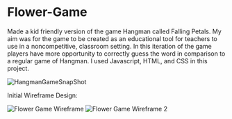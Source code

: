 # Flower-Game

Made a kid friendly version of the game Hangman called Falling Petals. My aim was for the game to be created as an educational tool for teachers to use in a noncompetitive, classroom setting. In this iteration of the game players have more opportunity to correctly guess the word in comparison to a regular game of Hangman. I used Javascript, HTML, and CSS in this project. 


![HangmanGameSnapShot](https://user-images.githubusercontent.com/88254705/214158895-698521c6-0407-45a3-82d7-8e59c1425dd4.png)

Initial Wireframe Design:

![Flower Game Wireframe](https://user-images.githubusercontent.com/88254705/214162259-7a0a5b5c-2bf9-4d52-b53b-0828300dc765.PNG)
![Flower Game Wireframe 2](https://user-images.githubusercontent.com/88254705/214162266-2ef48841-83e2-4cf3-9d38-9465e30db33c.PNG)
